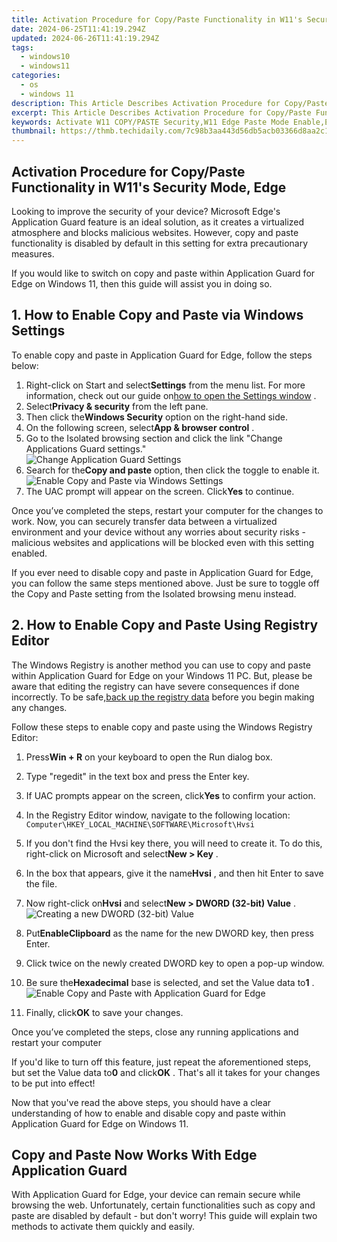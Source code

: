 ```yaml
---
title: Activation Procedure for Copy/Paste Functionality in W11's Security Mode, Edge
date: 2024-06-25T11:41:19.294Z
updated: 2024-06-26T11:41:19.294Z
tags:
  - windows10
  - windows11
categories:
  - os
  - windows 11
description: This Article Describes Activation Procedure for Copy/Paste Functionality in W11's Security Mode, Edge
excerpt: This Article Describes Activation Procedure for Copy/Paste Functionality in W11's Security Mode, Edge
keywords: Activate W11 COPY/PASTE Security,W11 Edge Paste Mode Enable,Edge Security Copy Function,Edge Mode Copy Activation,Enable Copy in W11 Edge,Pasting Safely in W11 Edge,Secure Copy/Paste in Windows 11
thumbnail: https://thmb.techidaily.com/7c98b3aa443d56db5acb03366d8aa2c1ee75e1644b06d32e3fca560857ba5e46.jpg
---
```


## Activation Procedure for Copy/Paste Functionality in W11's Security Mode, Edge

 Looking to improve the security of your device? Microsoft Edge's Application Guard feature is an ideal solution, as it creates a virtualized atmosphere and blocks malicious websites. However, copy and paste functionality is disabled by default in this setting for extra precautionary measures.

 If you would like to switch on copy and paste within Application Guard for Edge on Windows 11, then this guide will assist you in doing so.

## 1\. How to Enable Copy and Paste via Windows Settings

 To enable copy and paste in Application Guard for Edge, follow the steps below:

1. Right-click on Start and select**Settings** from the menu list. For more information, check out our guide on[how to open the Settings window](https://www.makeuseof.com/windows-ways-to-open-system-settings/) .
2. Select**Privacy & security** from the left pane.
3. Then click the**Windows Security** option on the right-hand side.
4. On the following screen, select**App & browser control** .
5. Go to the Isolated browsing section and click the link "Change Applications Guard settings."  
![Change Application Guard Settings](https://static1.makeuseofimages.com/wordpress/wp-content/uploads/2023/02/change-application-guard-settings.jpg)
6. Search for the**Copy and paste** option, then click the toggle to enable it.  
![Enable Copy and Paste via Windows Settings](https://static1.makeuseofimages.com/wordpress/wp-content/uploads/2023/03/enable-copy-and-paste-via-windows-settings.jpg)
7. The UAC prompt will appear on the screen. Click**Yes** to continue.

 Once you’ve completed the steps, restart your computer for the changes to work. Now, you can securely transfer data between a virtualized environment and your device without any worries about security risks - malicious websites and applications will be blocked even with this setting enabled.

 If you ever need to disable copy and paste in Application Guard for Edge, you can follow the same steps mentioned above. Just be sure to toggle off the Copy and Paste setting from the Isolated browsing menu instead.

## 2\. How to Enable Copy and Paste Using Registry Editor

 The Windows Registry is another method you can use to copy and paste within Application Guard for Edge on your Windows 11 PC. But, please be aware that editing the registry can have severe consequences if done incorrectly. To be safe,[back up the registry data](https://www.makeuseof.com/tag/backup-restore-windows-registry/) before you begin making any changes.

 Follow these steps to enable copy and paste using the Windows Registry Editor:

1. Press**Win + R** on your keyboard to open the Run dialog box.
2. Type "regedit" in the text box and press the Enter key.
3. If UAC prompts appear on the screen, click**Yes** to confirm your action.
4. In the Registry Editor window, navigate to the following location:  
`Computer\HKEY_LOCAL_MACHINE\SOFTWARE\Microsoft\Hvsi`
5. If you don't find the Hvsi key there, you will need to create it. To do this, right-click on Microsoft and select**New > Key** .

1. In the box that appears, give it the name**Hvsi** , and then hit Enter to save the file.
2. Now right-click on**Hvsi** and select**New > DWORD (32-bit) Value** .  
![Creating a new DWORD (32-bit) Value](https://static1.makeuseofimages.com/wordpress/wp-content/uploads/2023/03/creating-dword-enableclipboard-key.jpg)
3. Put**EnableClipboard** as the name for the new DWORD key, then press Enter.
4. Click twice on the newly created DWORD key to open a pop-up window.
5. Be sure the**Hexadecimal** base is selected, and set the Value data to**1** .  
![Enable Copy and Paste with Application Guard for Edge](https://static1.makeuseofimages.com/wordpress/wp-content/uploads/2023/03/enable-copy-and-paste-with-application-guard-for-edge.jpg)
6. Finally, click**OK** to save your changes.

 Once you’ve completed the steps, close any running applications and restart your computer

 If you'd like to turn off this feature, just repeat the aforementioned steps, but set the Value data to**0** and click**OK** . That's all it takes for your changes to be put into effect!

 Now that you've read the above steps, you should have a clear understanding of how to enable and disable copy and paste within Application Guard for Edge on Windows 11.

## Copy and Paste Now Works With Edge Application Guard

 With Application Guard for Edge, your device can remain secure while browsing the web. Unfortunately, certain functionalities such as copy and paste are disabled by default - but don't worry! This guide will explain two methods to activate them quickly and easily.


<ins class="adsbygoogle"
     style="display:block"
     data-ad-format="autorelaxed"
     data-ad-client="ca-pub-7571918770474297"
     data-ad-slot="1223367746"></ins>



<ins class="adsbygoogle"
     style="display:block"
     data-ad-client="ca-pub-7571918770474297"
     data-ad-slot="8358498916"
     data-ad-format="auto"
     data-full-width-responsive="true"></ins>


